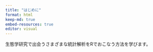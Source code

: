 ```yaml
---
title: "はじめに"
format: html
keep-md: true
embed-resources: true
editor: visual
---
```





生態学研究で出会うさまざまな統計解析をRでおこなう方法を学びます。
